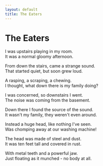 ```yaml
---
layout: default
title: The Eaters
---
```


# The Eaters

I was upstairs playing in my room.  
It was a normal gloomy afternoon.

From down the stairs, came a strange sound.  
That started quiet, but soon grew loud.

A rasping, a scraping, a chewing.  
I thought, what down there is my family doing?

I was concerned, so downstairs I went.  
The noise was coming from the basement.

Down there I found the source of the sound.  
It wasn't my family, they weren't even around.

Instead a huge head, like nothing I've seen.  
Was chomping away at our washing machine!

The head was made of steel and dust.  
It was ten feet tall and covered in rust.

With metal teeth and a powerful jaw.  
Just floating as it munched - no body at all.
